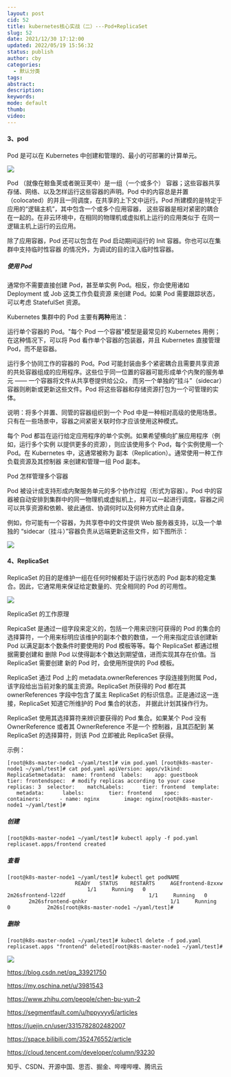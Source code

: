 ```yaml
---
layout: post
cid: 52
title: kubernetes核心实战（二）---Pod+ReplicaSet
slug: 52
date: 2021/12/30 17:12:00
updated: 2022/05/19 15:56:32
status: publish
author: cby
categories: 
  - 默认分类
tags: 
abstract: 
description: 
keywords: 
mode: default
thumb: 
video: 
---
```



#### 3、pod

Pod 是可以在 Kubernetes 中创建和管理的、最小的可部署的计算单元。

![](https://p3-juejin.byteimg.com/tos-cn-i-k3u1fbpfcp/8e8a8942405543b1b5db2621d244407a~tplv-k3u1fbpfcp-zoom-1.image)

Pod （就像在鲸鱼荚或者豌豆荚中）是一组（一个或多个） 容器；这些容器共享存储、网络、以及怎样运行这些容器的声明。Pod 中的内容总是并置（colocated）的并且一同调度，在共享的上下文中运行。Pod 所建模的是特定于应用的“逻辑主机”，其中包含一个或多个应用容器， 这些容器是相对紧密的耦合在一起的。在非云环境中，在相同的物理机或虚拟机上运行的应用类似于 在同一逻辑主机上运行的云应用。

  

除了应用容器，Pod 还可以包含在 Pod 启动期间运行的 Init 容器。你也可以在集群中支持临时性容器 的情况外，为调试的目的注入临时性容器。

  

##### 使用 Pod

通常你不需要直接创建 Pod，甚至单实例 Pod。相反，你会使用诸如 Deployment 或 Job 这类工作负载资源 来创建 Pod。如果 Pod 需要跟踪状态， 可以考虑 StatefulSet 资源。

  

Kubernetes 集群中的 Pod 主要有**两种**用法：

  

运行单个容器的 Pod。"每个 Pod 一个容器"模型是最常见的 Kubernetes 用例；在这种情况下，可以将 Pod 看作单个容器的包装器，并且 Kubernetes 直接管理 Pod，而不是容器。

  

运行多个协同工作的容器的 Pod。Pod 可能封装由多个紧密耦合且需要共享资源的共处容器组成的应用程序。这些位于同一位置的容器可能形成单个内聚的服务单元 —— 一个容器将文件从共享卷提供给公众， 而另一个单独的“挂斗”（sidecar）容器则刷新或更新这些文件。Pod 将这些容器和存储资源打包为一个可管理的实体。

  

说明：将多个并置、同管的容器组织到一个 Pod 中是一种相对高级的使用场景。只有在一些场景中，容器之间紧密关联时你才应该使用这种模式。

每个 Pod 都旨在运行给定应用程序的单个实例。如果希望横向扩展应用程序（例如，运行多个实例 以提供更多的资源），则应该使用多个 Pod，每个实例使用一个 Pod。在 Kubernetes 中，这通常被称为 副本（Replication）。通常使用一种工作负载资源及其控制器 来创建和管理一组 Pod 副本。

  

Pod 怎样管理多个容器

Pod 被设计成支持形成内聚服务单元的多个协作过程（形式为容器）。Pod 中的容器被自动安排到集群中的同一物理机或虚拟机上，并可以一起进行调度。容器之间可以共享资源和依赖、彼此通信、协调何时以及何种方式终止自身。

  

例如，你可能有一个容器，为共享卷中的文件提供 Web 服务器支持，以及一个单独的 “sidecar（挂斗）”容器负责从远端更新这些文件，如下图所示：

  

![](https://p3-juejin.byteimg.com/tos-cn-i-k3u1fbpfcp/b95fa02d2c3140cc982206fb9988e4f6~tplv-k3u1fbpfcp-zoom-1.image)

#### 4、ReplicaSet

ReplicaSet 的目的是维护一组在任何时候都处于运行状态的 Pod 副本的稳定集合。因此，它通常用来保证给定数量的、完全相同的 Pod 的可用性。

![](https://p3-juejin.byteimg.com/tos-cn-i-k3u1fbpfcp/0048a17c108e438283d95a482ac437a4~tplv-k3u1fbpfcp-zoom-1.image)

ReplicaSet 的工作原理

RepicaSet 是通过一组字段来定义的，包括一个用来识别可获得的 Pod 的集合的选择算符，一个用来标明应该维护的副本个数的数值，一个用来指定应该创建新 Pod 以满足副本个数条件时要使用的 Pod 模板等等。每个 ReplicaSet 都通过根据需要创建和 删除 Pod 以使得副本个数达到期望值，进而实现其存在价值。当 ReplicaSet 需要创建 新的 Pod 时，会使用所提供的 Pod 模板。

  

ReplicaSet 通过 Pod 上的 metadata.ownerReferences 字段连接到附属 Pod，该字段给出当前对象的属主资源。ReplicaSet 所获得的 Pod 都在其 ownerReferences 字段中包含了属主 ReplicaSet 的标识信息。正是通过这一连接，ReplicaSet 知道它所维护的 Pod 集合的状态， 并据此计划其操作行为。

  

ReplicaSet 使用其选择算符来辨识要获得的 Pod 集合。如果某个 Pod 没有 OwnerReference 或者其 OwnerReference 不是一个 控制器，且其匹配到 某 ReplicaSet 的选择算符，则该 Pod 立即被此 ReplicaSet 获得。

  

示例：

```
[root@k8s-master-node1 ~/yaml/test]# vim pod.yaml [root@k8s-master-node1 ~/yaml/test]# cat pod.yaml apiVersion: apps/v1kind: ReplicaSetmetadata:  name: frontend  labels:    app: guestbook    tier: frontendspec:  # modify replicas according to your case  replicas: 3  selector:    matchLabels:      tier: frontend  template:    metadata:      labels:        tier: frontend    spec:      containers:      - name: nginx        image: nginx[root@k8s-master-node1 ~/yaml/test]#
```

  

##### 创建

```
[root@k8s-master-node1 ~/yaml/test]# kubectl apply -f pod.yaml replicaset.apps/frontend created
```

  

##### 查看

```
[root@k8s-master-node1 ~/yaml/test]# kubectl get podNAME                                     READY   STATUS    RESTARTS     AGEfrontend-8zxxw                           1/1     Running   0            2m26sfrontend-l22df                           1/1     Running   0            2m26sfrontend-qnhkr                           1/1     Running   0            2m26s[root@k8s-master-node1 ~/yaml/test]#
```

  

##### 删除

```
[root@k8s-master-node1 ~/yaml/test]# kubectl delete -f pod.yaml replicaset.apps "frontend" deleted[root@k8s-master-node1 ~/yaml/test]#
```

  

![](https://p3-juejin.byteimg.com/tos-cn-i-k3u1fbpfcp/bcb34e25e7bc44959c9255c2b5dc0555~tplv-k3u1fbpfcp-zoom-1.image)  

  

https://blog.csdn.net/qq_33921750

https://my.oschina.net/u/3981543

https://www.zhihu.com/people/chen-bu-yun-2

https://segmentfault.com/u/hppyvyv6/articles

https://juejin.cn/user/3315782802482007

https://space.bilibili.com/352476552/article

https://cloud.tencent.com/developer/column/93230

知乎、CSDN、开源中国、思否、掘金、哔哩哔哩、腾讯云

  

```